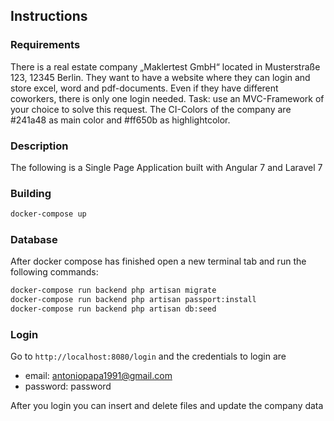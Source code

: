 ## Instructions

### Requirements
There is a real estate company „Maklertest GmbH“ located in Musterstraße 123, 12345 Berlin. They want to have a website where they can login and store excel, word and pdf-documents. Even if they have different coworkers, there is only one login needed.
Task: use an MVC-Framework of your choice to solve this request.
The CI-Colors of the company are #241a48 as main color and #ff650b as highlightcolor.

### Description 
The following is a Single Page Application built with Angular 7 and Laravel 7

### Building
```bash
docker-compose up
```
### Database
After docker compose has finished open a new terminal tab and run the following commands:

```bash
docker-compose run backend php artisan migrate
docker-compose run backend php artisan passport:install
docker-compose run backend php artisan db:seed
```

### Login
Go to `http://localhost:8080/login` and the credentials to login are 
- email: antoniopapa1991@gmail.com
- password: password

After you login you can insert and delete files and update the company data